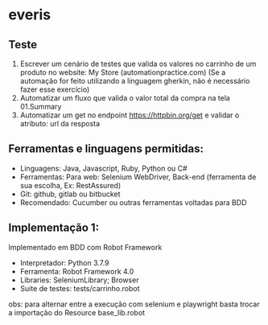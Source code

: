 
everis
======
Teste
-----
1. Escrever um cenário de testes que valida os valores no carrinho de um produto no website: My Store (automationpractice.com) (Se a automação for feito utilizando a linguagem gherkin, não é necessário fazer esse exercício)
2. Automatizar um fluxo que valida o valor total da compra na tela 01.Summary
3. Automatizar um get no endpoint https://httpbin.org/get e validar o atributo: url da resposta


Ferramentas e linguagens permitidas:
------------------------------------
- Linguagens: Java, Javascript, Ruby, Python ou C#
- Ferramentas: Para web: Selenium WebDriver, Back-end (ferramenta de sua escolha, Ex: RestAssured)
- Git: github, gitlab ou bitbucket
- Recomendado: Cucumber ou outras ferramentas voltadas para BDD


Implementação 1:
--------------
Implementado em BDD com Robot Framework
 - Interpretador: Python 3.7.9
 - Ferramenta: Robot Framework 4.0
 - Libraries: SeleniumLibrary; Browser
 - Suite de testes: tests/carrinho.robot

 obs: para alternar entre a execução com selenium e playwright basta trocar a importação do Resource base_lib.robot

